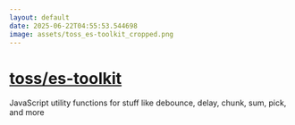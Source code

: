 ```yaml
---
layout: default
date: 2025-06-22T04:55:53.544698
image: assets/toss_es-toolkit_cropped.png
---
```


# [toss/es-toolkit](https://github.com/toss/es-toolkit)

JavaScript utility functions for stuff like debounce, delay, chunk, sum, pick, and more
